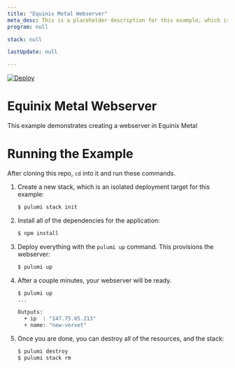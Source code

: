 ```yaml
---
title: "Equinix Metal Webserver"
meta_desc: This is a placeholder description for this example, which is an interesting example of how to do something with Pulumi.
program: null

stack: null

lastUpdate: null

---
```


[![Deploy](https://get.pulumi.com/new/button.svg)](https://app.pulumi.com/new?template=https://github.com/pulumi/examples/blob/master/equinix-metal-ts-webserver/README.md)

# Equinix Metal Webserver

This example demonstrates creating a webserver in Equinix Metal

# Running the Example

After cloning this repo, `cd` into it and run these commands.

1. Create a new stack, which is an isolated deployment target for this example:

    ```bash
    $ pulumi stack init
    ```
   
1. Install all of the dependencies for the application:

    ```bash
    $ npm install
    ```

1. Deploy everything with the `pulumi up` command. This provisions the webserver:

    ```bash
    $ pulumi up
    ```

1. After a couple minutes, your webserver will be ready.

    ```bash
    $ pulumi up
    ...

    Outputs:
      + ip  : "147.75.65.213"
      + name: "new-vervet"
    ```

1. Once you are done, you can destroy all of the resources, and the stack:

    ```bash
    $ pulumi destroy
    $ pulumi stack rm
    ```

